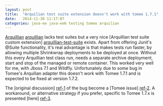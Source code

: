 ```yaml
---
layout: post
title:  "Arquilian test suite extension doesn't work with tomee 1.7.1"
date:   2014-11-30 11:17:07
categories: java-ee java-ee6 testing tomee arquilian 
---
```


[Arquillian] [arquillian] lacks test suites but a very nice [Arquillian test suite custom extension] [arquillian-test-suite] exists.  Apart from offering Junit's @Suite functionality, it's  real advantage is that makes tests run faster, by allowing multiple Shrinkwrap deployments to be deployed at once. Without this every Arquillian test class run, needs a separate archive deployment, start and stop of the  managed or remote container. This worked very well for me, with Jboss 7.1 and Wildfly. Unfortunately due to some bug in Tomee's Arquilian adapter this doesn't work with Tomee 1.7.1 and is expected to be fixed at version 1.7.2.

The [original discussion] [ref-1] of the bug become a [Tomee issue] [ref-2]. A workaround, or alternative strategy if you prefer, specific to Tomee 1.7.x is presented [here] [ref-3].


[arquillian]:	http://arquillian.org/
[arquillian-test-suite]: https://github.com/ingwarsw/arquillian-suite-extension
[ref-1]: https://github.com/ingwarsw/arquillian-suite-extension/issues/14
[ref-2]: https://issues.apache.org/jira/browse/TOMEE-1349
[ref-3]: http://rmannibucau.wordpress.com/2014/09/30/arquillian-tomee-and-big-applications-avoid-n-times-the-same-dump/
